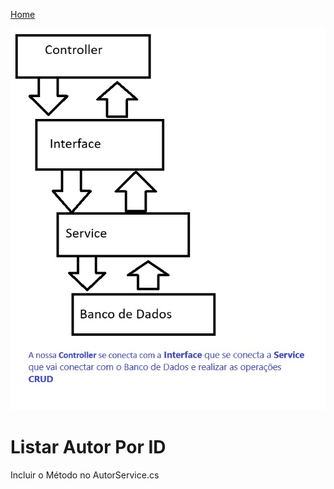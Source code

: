 <div> 
<p><a href="https://github.com/JosiTubaroski/WEB-API-com-.NET-8-e-SQL-Server">Home</a></p>
</div> 

<img src="https://github.com/JosiTubaroski/Controllers_Services/blob/main/img/01_Fx_Controller_Interface_Service_2.jpg"/>

# Listar Autor Por ID

Incluir o Método no AutorService.cs
